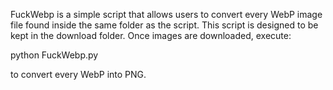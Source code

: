 FuckWebp is a simple script that allows users to convert every WebP image file found inside the same folder as the script. 
This script is designed to be kept in the download folder. Once images are downloaded, execute:

python FuckWebp.py

to convert every WebP into PNG.
